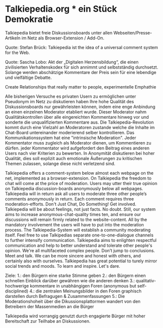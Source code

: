 # Talkiepedia.org * ein Stück Demokratie 

Talkiepedia bietet freie Diskussionsboards unter allen Webseiten/Presse-Artikeln im Netz als Browser-Extension / Add-On. 
 
Quote: Stefan Brück:
Talkiepedia ist the idea of a universal comment system for the Web.  

Quote: Sascha Lobo:
 Akt der „Digitalen Herzensbildung“, die einen zivilisierten Verhaltenskodex für sich annimmt und selbstständig durchsetzt. Solange werden abschätzige Kommentare der Preis sein für eine lebendige und vielfältige Debatte.   


Create Relationships that really matter to people, experimentelle Emphathie 

 


Alle bisherigen Versuche es privaten Usern zu ermöglichen unter Pseudonym im Netz zu diskutieren haben Ihre hohe Qualität des Diskussionsboards nur gewährleisten können, indem eine enge Anbindung an einen einzelnen Moderator etabliert wurde. Dieser Moderator nahm Qualitätskontrollen über alle eingereichten Kommentare hinweg vor und sonderte die unqualifizierten Kommentare aus. Die Talkiepedia-Revolution kommt durch eine Vielzahl an Moderatoren zustande  welche die Inhalte im Chat-Board untereinander moderierend selber kontrollieren. Das Kommunikationssystem hat eine "intrinsische Moderation". Jeder Kommentator muss zugleich als Moderator dienen, um Kommentieren zu dürfen. jeder Kommentator wird aufgefordert den Beitrag eines anderen Users nach vier Kriterien zu bewerten. In Anonymität diskutieren bei hoher Qualität, dies soll explizit auch emotionale Äußerungen zu kritischen Themen zulassen, solange diese nicht verletzend sind.

Talkiepedia offers a comment-system below almost each webpage on the net, implemented as a browser-extension. On Talkiepedia the freedom to chat will come at the price of moderation. Users may utter their true opinion on Talkiepedia discussion-boards anonymously below all webpages. Talkiepedia will in return ask all users to moderate three other people’s comments anonymously in return. Each comment requires three moderation-efforts. Don't Just Chat, Do Something! Get involved. Talkiepedia will be about feelings, not just facts. No doubt. Still, our system aims to increase anonymous-chat-quality times ten, and ensure our discussions will remain firmly related to the website-content. All by the mandatory involvement the users will have to put into the moderation process. The Talkiepedia-System will establish a community moderating itself. Feel free to use Talkipedias separate one-to-one-dialogue channels to further intensify communication. Talkiepedia aims to enlighten respectful communication and help to better understand and tolerate other people's opinion. We're all multifaceted complex people. Don’t jump to conclusions. Meet and talk. We can be more sincere and honest with others, and certainly also with ourselves. Talkiepedia has great potential to turely mirror social trends and moods. To learn and inspire. Let's dare. 


 
Ziele:
1.: den Bürgern eine starke Stimme geben 
2.: den Bürgern einen schnellen Einblick darüber gewähren wie die anderen denken
3.: qualitativ-hochwerige kommentare in unabhängigen Foren (anonymous but self-disciplined)
4.: die zentralen Meinungsbilder in den Foren graphisch darstellen durch Befragugen & Zusammenfassungen 
5.: Die Moderationshoheit über die Dikussionsplattormen wandert von den Betreibern der Massenmedien an die Bürger  

 Talkiepedia wird vorrangig genutzt durch engagierte Bürger mit hoher Bereitschaft zur Teilhabe an Diskussionen. 


